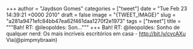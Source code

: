
+++
author = "Jaydson Gomes"
categories = ["tweet"]
date = "Tue Feb 23 14:39:21 +0000 2010"
draft = false
image = "{TWEET_IMAGE}"
slug = "a281a9471efc84bb47ea62f461daa1270f2e1973"
tags = ["tweet"]
title = """Bah! RT: @ileopoldes: Son..."""
+++
Bah! RT: @ileopoldes: Sonho de qualquer nerd: Os mais incríveis escritórios em casa - http://bit.ly/cvcAXu  Via(@pimpmybraain)
